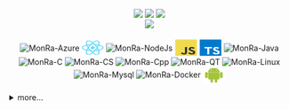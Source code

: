 <!--Hello
<h2><img src="https://emojis.slackmojis.com/emojis/images/1531849430/4246/blob-sunglasses.gif?1531849430" width="30"/> Hi There👋 , I'm MonRá! <img src="https://media.giphy.com/media/12oufCB0MyZ1Go/giphy.gif" width="50"><img src="https://i.giphy.com/9KawrQzIwdAYg.webp" width="50"></h2>
-->

<div>
  </p>
  <div align="center">
   <a href="https://www.facebook.com/ramon.chaib" target="_blank"><img src="https://img.shields.io/badge/-Facebook-%230077B5?style=for-the-badge&logo=facebook&logoColor=white" target="_blank"></a> 
  <a href="https://www.instagram.com/monrapps/" target="_blank"><img src="https://img.shields.io/badge/-Instagram-%23E4405F?style=for-the-badge&logo=instagram&logoColor=white" target="_blank"></a>
  <a href="https://www.linkedin.com/in/ramon-chaib-27007635/" target="_blank"><img src="https://img.shields.io/badge/-LinkedIn-%230077B5?style=for-the-badge&logo=linkedin&logoColor=white" target="_blank"></a>   
</div>

<div align="center">
  <img src="https://i.giphy.com/MM0Jrc8BHKx3y.webp">
</div>
  
 <div style="display: inline_block" align="center"><br>
  <img align="center" alt="MonRa-Azure" height="30" width="40" src="https://cdn.jsdelivr.net/gh/devicons/devicon/icons/azure/azure-original.svg">
  <img align="center" alt="MonRa-React" height="30" width="40" src="https://raw.githubusercontent.com/devicons/devicon/master/icons/react/react-original.svg">
  <img align="center" alt="MonRa-NodeJs" height="30" width="40" src="https://cdn.jsdelivr.net/gh/devicons/devicon/icons/nodejs/nodejs-original.svg">
  <img align="center" alt="MonRa-Js" height="30" width="40" src="https://raw.githubusercontent.com/devicons/devicon/master/icons/javascript/javascript-original.svg">     <img align="center" alt="MonRa-Ts" height="30" width="40" src="https://raw.githubusercontent.com/devicons/devicon/master/icons/typescript/typescript-original.svg">
  <img align="center" alt="MonRa-Java" height="30" width="40" src="https://cdn.jsdelivr.net/gh/devicons/devicon/icons/java/java-original.svg">
  <img align="center" alt="MonRa-C" height="30" width="40" src="https://cdn.jsdelivr.net/gh/devicons/devicon/icons/c/c-original.svg">
  <img align="center" alt="MonRa-CS" height="30" width="40" src="https://cdn.jsdelivr.net/gh/devicons/devicon/icons/csharp/csharp-original.svg">
  <img align="center" alt="MonRa-Cpp" height="30" width="40" src="https://cdn.jsdelivr.net/gh/devicons/devicon/icons/cplusplus/cplusplus-original.svg">
  <img align="center" alt="MonRa-QT" height="30" width="40" src="https://cdn.jsdelivr.net/gh/devicons/devicon/icons/qt/qt-original.svg">
  <img align="center" alt="MonRa-Linux" height="30" width="40" src="https://cdn.jsdelivr.net/gh/devicons/devicon/icons/linux/linux-original.svg">
  <img align="center" alt="MonRa-Mysql" height="30" width="40" src="https://cdn.jsdelivr.net/gh/devicons/devicon/icons/mysql/mysql-original.svg">
  <img align="center" alt="MonRa-Docker" height="30" width="40" src="https://cdn.jsdelivr.net/gh/devicons/devicon/icons/docker/docker-original.svg">  
  <img align="center" alt="MonRa-Android" height="30" width="40" src="https://github.com/devicons/devicon/blob/master/icons/android/android-original.svg">
  
</div>
</a>

</br>
<!--
[![github activity graph](https://activity-graph.herokuapp.com/graph?username=monrapps&theme=chartreuse-dark)](https://github.com/monrapps/)
-->
<div>
<details>
      <summary>more...</summary>
      
<!--
### <img src="https://media.giphy.com/media/VgCDAzcKvsR6OM0uWg/giphy.gif" width="50"> A little more about me...  

```javascript
const monra = {
    pronouns: "He" | "Him",
    code: ["any"],
    askMeAbout: ["any"],
    technologies: {
        backEnd: {
            js: ["any"],
        },
        mobileApp: {
            native: ["Android Development"]
        },
        devOps: ["AWS", "Docker🐳", "Route53", "Nginx"],
        databases: ["mongo", "MySql", "sqlite"],
        misc: ["Firebase", "Socket.IO", "selenium", "open-cv", "php", "SuiteApp"]
    },
    architecture: ["Serverless Architecture", "Progressive web applications", "Single page applications"],
    currentFocus: "Building Robots to ease opertations",
    funFact: "There are two ways to write error-free programs; only the third one works"
};
```
-->

---
<!--START_SECTION:waka-->
![Code Time](http://img.shields.io/badge/Code%20Time-1%2C290%20hrs%2055%20mins-blue)

![Profile Views](http://img.shields.io/badge/Profile%20Views-0-blue)

![Lines of code](https://img.shields.io/badge/From%20Hello%20World%20I%27ve%20Written-4.9%20million%20lines%20of%20code-blue)

**🐱 My GitHub Data** 

> 📦 73.7 kB Used in GitHub's Storage 
 > 
> 🏆 3,860 Contributions in the Year 2025
 > 
> 🚫 Not Opted to Hire
 > 
> 📜 25 Public Repositories 
 > 
> 🔑 22 Private Repositories 
 > 
**I'm an Early 🐤** 

```text
🌞 Morning                9737 commits        ████████░░░░░░░░░░░░░░░░░   32.06 % 
🌆 Daytime                12841 commits       ███████████░░░░░░░░░░░░░░   42.28 % 
🌃 Evening                4294 commits        ████░░░░░░░░░░░░░░░░░░░░░   14.14 % 
🌙 Night                  3499 commits        ███░░░░░░░░░░░░░░░░░░░░░░   11.52 % 
```
📅 **I'm Most Productive on Thursday** 

```text
Monday                   5542 commits        █████░░░░░░░░░░░░░░░░░░░░   18.25 % 
Tuesday                  5658 commits        █████░░░░░░░░░░░░░░░░░░░░   18.63 % 
Wednesday                5797 commits        █████░░░░░░░░░░░░░░░░░░░░   19.09 % 
Thursday                 6566 commits        █████░░░░░░░░░░░░░░░░░░░░   21.62 % 
Friday                   4256 commits        ████░░░░░░░░░░░░░░░░░░░░░   14.01 % 
Saturday                 1456 commits        █░░░░░░░░░░░░░░░░░░░░░░░░   04.79 % 
Sunday                   1096 commits        █░░░░░░░░░░░░░░░░░░░░░░░░   03.61 % 
```


📊 **This Week I Spent My Time On** 

```text
🕑︎ Time Zone: America/Sao_Paulo

💬 Programming Languages: 
Other                    1 hr 3 mins         ██████████░░░░░░░░░░░░░░░   38.96 % 
Markdown                 1 hr 1 min          █████████░░░░░░░░░░░░░░░░   37.98 % 
YAML                     16 mins             ███░░░░░░░░░░░░░░░░░░░░░░   10.04 % 
Makefile                 12 mins             ██░░░░░░░░░░░░░░░░░░░░░░░   07.92 % 
Python                   4 mins              █░░░░░░░░░░░░░░░░░░░░░░░░   02.65 % 

🔥 Editors: 
VS Code                  2 hrs 42 mins       █████████████████████████   100.00 % 

🐱‍💻 Projects: 
Unknown Project          1 hr 53 mins        █████████████████░░░░░░░░   69.83 % 
sentinai-watchdog        15 mins             ██░░░░░░░░░░░░░░░░░░░░░░░   09.33 % 
wlm-infra                12 mins             ██░░░░░░░░░░░░░░░░░░░░░░░   07.74 % 
zmqslip                  10 mins             ██░░░░░░░░░░░░░░░░░░░░░░░   06.51 % 
godaddy-cert-updater     4 mins              █░░░░░░░░░░░░░░░░░░░░░░░░   02.85 % 

💻 Operating System: 
Windows                  1 hr 56 mins        ██████████████████░░░░░░░   71.42 % 
WSL                      46 mins             ███████░░░░░░░░░░░░░░░░░░   28.58 % 
```

**I Mostly Code in C++** 

```text
C                        17 repos            █████░░░░░░░░░░░░░░░░░░░░   18.09 % 
Python                   13 repos            ███░░░░░░░░░░░░░░░░░░░░░░   13.83 % 
JavaScript               10 repos            ███░░░░░░░░░░░░░░░░░░░░░░   10.64 % 
Shell                    6 repos             ██░░░░░░░░░░░░░░░░░░░░░░░   06.38 % 
HTML                     6 repos             ██░░░░░░░░░░░░░░░░░░░░░░░   06.38 % 
```



**Timeline**

![Lines of Code chart](https://raw.githubusercontent.com/monrapps/monrapps/master/assets/bar_graph.png)


 Last Updated on 08/09/2025 01:19:21 UTC
<!--END_SECTION:waka-->
